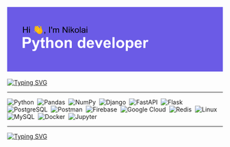 <img src="header.png" alt="Header goes here, but something wrong...">

[![Typing SVG](https://readme-typing-svg.herokuapp.com?font=Space+Mono&size=40&duration=3000&color=51F70C&width=500&height=60&lines=Optimized+backend;Database+architecture;Highly+loaded+services;Big+data;Machine+learning;RESTFULL+applications;Modern+technologies)](https://git.io/typing-svg)

<hr>
<div>
<img src="https://simpleicons.org/icons/python.svg" style="fill: #5652c4;" title="Python" alt="Python" width="70" height="70"/>&nbsp;
<img src="https://simpleicons.org/icons/pandas.svg" style="fill: #5652c4;"  title="Pandas" alt="Pandas" width="70" height="70"/>&nbsp;
<img src="https://simpleicons.org/icons/numpy.svg" style="fill: #5652c4;"  title="NumPy" alt="NumPy" width="70" height="70"/>&nbsp;
<img src="https://simpleicons.org/icons/django.svg" style="fill: #5652c4;" title="Django" alt="Django" width="70" height="70"/>&nbsp;
<img src="https://simpleicons.org/icons/fastapi.svg" style="fill: #5652c4;" title="FastAPI" alt="FastAPI" width="70" height="70"/>&nbsp;
<img src="https://simpleicons.org/icons/flask.svg" style="fill: #5652c4;" title="Flask" alt="Flask" width="70" height="70"/>&nbsp;
<img src="https://simpleicons.org/icons/postgresql.svg" style="fill: #5652c4;"  title="PostgreSQL" alt="PostgreSQL" width="70" height="70"/>&nbsp;
<img src="https://simpleicons.org/icons/postman.svg" style="fill: #5652c4;" title="Postman" alt="Postman" width="70" height="70"/>&nbsp;
<img src="https://simpleicons.org/icons/firebase.svg" style="fill: #5652c4;" title="Firebase" alt="Firebase" width="70" height="70"/>&nbsp;
<img src="https://simpleicons.org/icons/googlecloud.svg" style="fill: #5652c4;" title="Google Cloud" alt="Google Cloud" width="70" height="70"/>&nbsp;
<img src="https://simpleicons.org/icons/redis.svg" style="fill: #5652c4;" title="Redis" alt="Redis" width="70" height="70"/>&nbsp;
<img src="https://simpleicons.org/icons/linux.svg" style="fill: #5652c4;" title="Linux" alt="Linux" width="70" height="70"/>&nbsp;
<img src="https://simpleicons.org/icons/mysql.svg" style="fill: #5652c4;" title="MySQL" alt="MySQL" width="70" height="70"/>&nbsp;
<img src="https://simpleicons.org/icons/docker.svg" style="fill: #5652c4;" title="Docker" alt="Docker" width="70" height="70"/>&nbsp;
<img src="https://simpleicons.org/icons/jupyter.svg" style="fill: #5652c4;" title="Jupyter" alt="Jupyter" width="70" height="70"/>&nbsp;
</div>
<hr>

[![Typing SVG](https://readme-typing-svg.herokuapp.com?font=Space+Mono&size=40&duration=1000&color=D33DF7&multiline=true&height=700&lines=Python;Pandas;NumPy;Django;FastAPI;Flask;PostgreSQL;Postman;Google+Cloud;Firebase;Redis;Linux;MySQL;Docker;Jupyter)](https://git.io/typing-svg)
